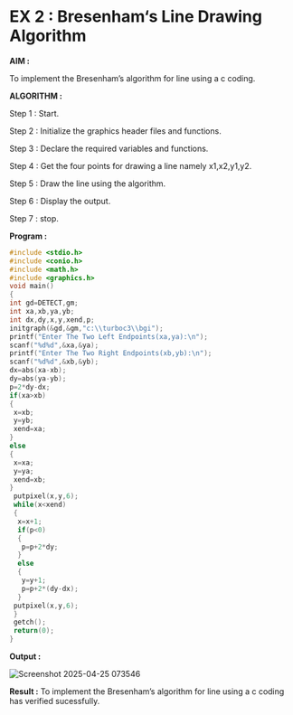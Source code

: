 # EX 2 : Bresenham‘s Line Drawing Algorithm

**AIM :**

 To  implement the Bresenham’s  algorithm for line using a c coding.

**ALGORITHM :**

   Step 1 : Start.
   
   Step 2 : Initialize the graphics header files and functions.

   Step 3 : Declare the required variables and functions.

   Step 4 : Get the four points for drawing a line namely x1,x2,y1,y2.

   Step 5 : Draw the line using the algorithm.

   Step  6 : Display the output.

   Step 7 : stop.

**Program :**
```c
#include <stdio.h>
#include <conio.h>
#include <math.h>
#include <graphics.h>
void main()
{
int gd=DETECT,gm;
int xa,xb,ya,yb;
int dx,dy,x,y,xend,p;
initgraph(&gd,&gm,"c:\\turboc3\\bgi");
printf("Enter The Two Left Endpoints(xa,ya):\n");
scanf("%d%d",&xa,&ya);
printf("Enter The Two Right Endpoints(xb,yb):\n");
scanf("%d%d",&xb,&yb);
dx=abs(xa-xb);
dy=abs(ya-yb);
p=2*dy-dx;
if(xa>xb)
{
 x=xb;
 y=yb;
 xend=xa;
}
else
{
 x=xa;
 y=ya;
 xend=xb;
}
 putpixel(x,y,6);
 while(x<xend)
 {
  x=x+1;
  if(p<0)
  {
   p=p+2*dy;
  }
  else
  {
   y=y+1;
   p=p+2*(dy-dx);
  }
 putpixel(x,y,6);
 }
 getch();
 return(0);
}
```

**Output :**

![Screenshot 2025-04-25 073546](https://github.com/user-attachments/assets/946d2b0f-74da-452d-9acc-19ac58c803b0)

**Result :**
 To  implement the Bresenham’s  algorithm for line using a c coding has verified sucessfully.
